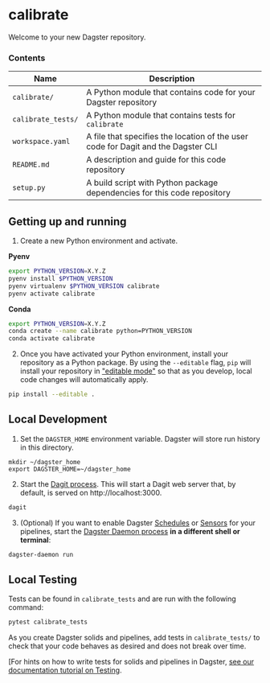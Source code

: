 # calibrate

Welcome to your new Dagster repository.

### Contents

| Name | Description |
|-|-|
| `calibrate/` | A Python module that contains code for your Dagster repository |
| `calibrate_tests/` | A Python module that contains tests for `calibrate` |
| `workspace.yaml` | A file that specifies the location of the user code for Dagit and the Dagster CLI |
| `README.md` | A description and guide for this code repository |
| `setup.py` | A build script with Python package dependencies for this code repository |

## Getting up and running

1. Create a new Python environment and activate.

**Pyenv**
```bash
export PYTHON_VERSION=X.Y.Z
pyenv install $PYTHON_VERSION
pyenv virtualenv $PYTHON_VERSION calibrate
pyenv activate calibrate
```

**Conda**
```bash
export PYTHON_VERSION=X.Y.Z
conda create --name calibrate python=PYTHON_VERSION
conda activate calibrate
```

2. Once you have activated your Python environment, install your repository as a Python package. By
using the `--editable` flag, `pip` will install your repository in
["editable mode"](https://pip.pypa.io/en/latest/reference/pip_install/?highlight=editable#editable-installs)
so that as you develop, local code changes will automatically apply.

```bash
pip install --editable .
```

## Local Development

1. Set the `DAGSTER_HOME` environment variable. Dagster will store run history in this directory.

```base
mkdir ~/dagster_home
export DAGSTER_HOME=~/dagster_home
```

2. Start the [Dagit process](https://docs.dagster.io/overview/dagit). This will start a Dagit web
server that, by default, is served on http://localhost:3000.

```bash
dagit
```

3. (Optional) If you want to enable Dagster
[Schedules](https://docs.dagster.io/overview/schedules-sensors/schedules) or
[Sensors](https://docs.dagster.io/overview/schedules-sensors/sensors) for your pipelines, start the
[Dagster Daemon process](https://docs.dagster.io/overview/daemon#main) **in a different shell or terminal**:

```bash
dagster-daemon run
```

## Local Testing

Tests can be found in `calibrate_tests` and are run with the following command:

```bash
pytest calibrate_tests
```

As you create Dagster solids and pipelines, add tests in `calibrate_tests/` to check that your
code behaves as desired and does not break over time.

[For hints on how to write tests for solids and pipelines in Dagster,
[see our documentation tutorial on Testing](https://docs.dagster.io/tutorial/testable).
